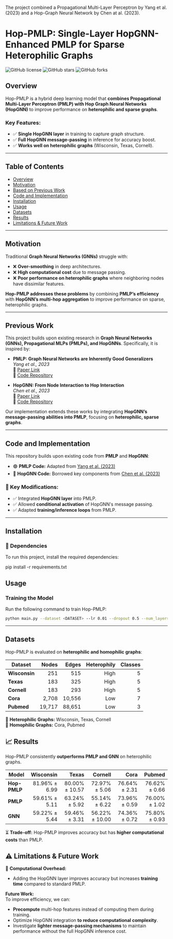 The project combined a Propagational Multi-Layer Perceptron by Yang et al. (2023) and a Hop-Graph Neural Network by Chen at al. (2023). 

# Hop-PMLP: Single-Layer HopGNN-Enhanced PMLP for Sparse Heterophilic Graphs

![GitHub license](https://img.shields.io/github/license/AlexandrosKyr/Hop-PMLP)
![GitHub stars](https://img.shields.io/github/stars/AlexandrosKyr/Hop-PMLP?style=social)
![GitHub forks](https://img.shields.io/github/forks/AlexandrosKyr/Hop-PMLP?style=social)

## Overview
Hop-PMLP is a hybrid deep learning model that **combines Propagational Multi-Layer Perceptron (PMLP) with Hop Graph Neural Networks (HopGNN)** to improve performance on **heterophilic and sparse graphs**.

### Key Features:
- ✅ **Single HopGNN layer** in training to capture graph structure.
- ✅ **Full HopGNN message-passing** in inference for accuracy boost.
- ✅ **Works well on heterophilic graphs** (Wisconsin, Texas, Cornell).

---

## Table of Contents
- [Overview](#-overview)
- [Motivation](#-motivation)
- [Based on Previous Work](#-based-on-previous-work)
- [Code and Implementation](#️-code-and-implementation)
- [Installation](#-installation)
- [Usage](#-usage)
- [Datasets](#-datasets)
- [Results](#-results)
- [Limitations & Future Work](#️-limitations--future-work)

---

## Motivation
Traditional **Graph Neural Networks (GNNs)** struggle with:
- ❌ **Over-smoothing** in deep architectures.
- ❌ **High computational cost** due to message passing.
- ❌ **Poor performance on heterophilic graphs** where neighboring nodes have dissimilar features.

 **Hop-PMLP addresses these problems** by combining **PMLP’s efficiency** with **HopGNN’s multi-hop aggregation** to improve performance on sparse, heterophilic graphs.

---
## Previous Work

This project builds upon existing research in **Graph Neural Networks (GNNs), Propagational MLPs (PMLPs), and HopGNNs**. Specifically, it is inspired by:

- **PMLP: Graph Neural Networks are Inherently Good Generalizers**  
  *Yang et al., 2023*  
  📄 [Paper Link](https://arxiv.org/abs/2212.09034)  
  🔗 [Code Repository](https://github.com/chr26195/PMLP)  

- **HopGNN: From Node Interaction to Hop Interaction**  
  *Chen et al., 2023*  
  📄 [Paper Link](https://arxiv.org/abs/2211.11761)  
  🔗 [Code Repository](https://github.com/JC-202/HopGNN)  

Our implementation extends these works by integrating **HopGNN’s message-passing abilities into PMLP**, focusing on **heterophilic, sparse graphs**.

---
## Code and Implementation
This repository builds upon existing code from **PMLP** and **HopGNN**:

- 🟢 **PMLP Code:** Adapted from [Yang et al. (2023)](https://github.com/chr26195/PMLP)
- 🔵 **HopGNN Code:** Borrowed key components from [Chen et al. (2023)](https://github.com/JC-202/HopGNN)

### 🔑 Key Modifications:
- ✅ Integrated **HopGNN layer** into PMLP.
- ✅ Allowed **conditional activation** of HopGNN's message passing.
- ✅ Adapted **training/inference loops** from PMLP.

---

## Installation
### 🔧 **Dependencies**
To run this project, install the required dependencies:

pip install -r requirements.txt

## Usage

### **Training the Model**
Run the following command to train Hop-PMLP:
```bash
python main.py --dataset <DATASET> --lr 0.01 --dropout 0.5 --num_layers 2
```
---

## Datasets
Hop-PMLP is evaluated on **heterophilic and homophilic graphs**:

| **Dataset**  | **Nodes** | **Edges** | **Heterophily** | **Classes** |
|-------------|---------:|---------:|--------------:|-----------:|
| **Wisconsin** | 251 | 515 | High | 5 |
| **Texas** | 183 | 325 | High | 5 |
| **Cornell** | 183 | 293 | High | 5 |
| **Cora** | 2,708 | 10,556 | Low | 7 |
| **Pubmed** | 19,717 | 88,651 | Low | 3 |

📌 **Heterophilic Graphs:** Wisconsin, Texas, Cornell  
📌 **Homophilic Graphs:** Cora, Pubmed  

## 📈 Results
Hop-PMLP consistently **outperforms PMLP and GNN** on heterophilic graphs.

| **Model**  | **Wisconsin** | **Texas** | **Cornell** | **Cora** | **Pubmed** |
|------------|-------------:|----------:|-----------:|--------:|---------:|
| **Hop-PMLP** | 81.96% ± 6.99 | 80.00% ± 10.57 | 72.97% ± 5.06 | 76.64% ± 2.31 | 76.62% ± 0.66 |
| **PMLP** | 59.61% ± 5.11 | 63.24% ± 5.92 | 55.14% ± 6.22 | 73.96% ± 0.59 | 76.00% ± 1.02 |
| **GNN** | 59.22% ± 5.44 | 59.46% ± 3.31 | 56.22% ± 10.00 | 74.36% ± 0.72 | 75.80% ± 0.93 |

⏳ **Trade-off:** Hop-PMLP improves accuracy but has **higher computational costs** than PMLP.

## ⚠️ Limitations & Future Work
🚧 **Computational Overhead:**  
- Adding the HopGNN layer improves accuracy but increases **training time** compared to standard PMLP.

 **Future Work:**  
To improve efficiency, we can:
- **Precompute** multi-hop features instead of computing them during training.
- Optimize HopGNN integration **to reduce computational complexity**.
- Investigate **lighter message-passing mechanisms** to maintain performance without the full HopGNN inference cost.
